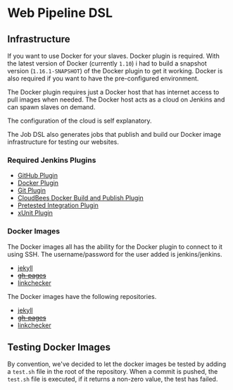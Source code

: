# Web Pipeline DSL

## Infrastructure

If you want to use Docker for your slaves. Docker plugin is required. With the latest version of Docker (currently `1.10`) i had to build a snapshot version (`1.16.1-SNAPSHOT`) of the Docker plugin to get it working. Docker is also required if you want to have the pre-configured environment.

The Docker plugin requires just a Docker host that has internet access to pull images when needed. The Docker host acts as a cloud on Jenkins and can spawn slaves on demand.

The configuration of the cloud is self explanatory.

The Job DSL also generates jobs that publish and build our Docker image infrastructure for testing our websites.

### Required Jenkins Plugins

* [GitHub Plugin](https://wiki.jenkins-ci.org/display/JENKINS/GitHub+Plugin)
* [Docker Plugin](https://wiki.jenkins-ci.org/display/JENKINS/Docker+Plugin)
* [Git Plugin](https://wiki.jenkins-ci.org/display/JENKINS/Git+Plugin)
* [CloudBees Docker Build and Publish Plugin](https://wiki.jenkins-ci.org/display/JENKINS/CloudBees+Docker+Build+and+Publish+plugin)
* [Pretested Integration Plugin](https://wiki.jenkins-ci.org/display/JENKINS/Pretested+Integration+Plugin)
* [xUnit Plugin](https://wiki.jenkins-ci.org/display/JENKINS/xUnit+Plugin)

### Docker Images

The Docker images all has the ability for the Docker plugin to connect to it using SSH. The username/password for the user added is jenkins/jenkins.

* [jekyll](https://hub.docker.com/r/praqma/jekyll/)
* ~~[gh-pages](https://hub.docker.com/r/praqma/gh-pages/)~~
* [linkchecker](https://hub.docker.com/r/praqma/linkchecker/)

The Docker images have the following repositories.

* [jekyll](https://github.com/Praqma/jekyll)
* ~~[gh-pages](https://github.com/Praqma/docker-gh-pages)~~
* [linkchecker](https://github.com/Praqma/docker-linkchecker)

## Testing Docker Images

By convention, we've decided to let the docker images be tested by adding a `test.sh` file in the root of the repository. When a commit is pushed, the `test.sh` file is executed, if it returns a non-zero value, the test has failed.
